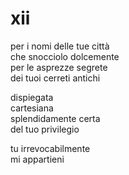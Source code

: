 # xii

per i nomi delle tue città  
che snocciolo dolcemente  
per le asprezze segrete  
dei tuoi cerreti antichi

dispiegata  
cartesiana  
splendidamente certa  
del tuo privilegio

tu irrevocabilmente  
mi appartieni
